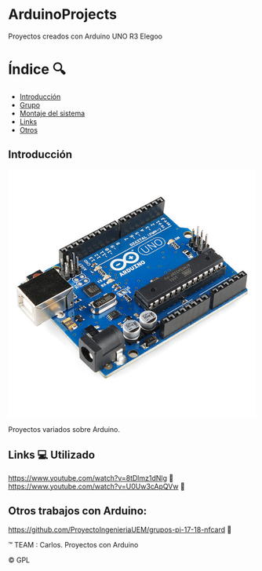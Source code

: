 # ArduinoProjects
Proyectos creados con Arduino UNO R3 Elegoo

# Índice :mag:
  - [Introducción](#introducción)
  - [Grupo](#grupo-nfcard)
  - [Montaje del sistema](#montaje-del-sistema)
  - [Links](#links)
  - [Otros](#otros-trabajos-con-arduino)

## Introducción
![GitHub Logo](/arduino.jpg) 

Proyectos variados sobre Arduino.

## Links :computer: Utilizado

https://www.youtube.com/watch?v=8tDlmz1dNlg  :movie_camera:
https://www.youtube.com/watch?v=U0Uw3cApQVw  :movie_camera:

## Otros trabajos con Arduino:

https://github.com/ProyectoIngenieriaUEM/grupos-pi-17-18-nfcard :link:
   
   :tm: TEAM : Carlos. Proyectos con Arduino
   
   :copyright: GPL

